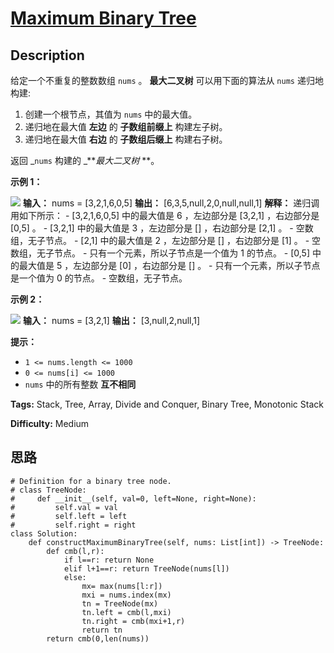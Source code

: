 # [Maximum Binary Tree][title]

## Description

给定一个不重复的整数数组 `nums` 。  **最大二叉树**  可以用下面的算法从 `nums` 递归地构建:

  1. 创建一个根节点，其值为 `nums` 中的最大值。
  2. 递归地在最大值  **左边**  的  **子数组前缀上**  构建左子树。
  3. 递归地在最大值 **右边** 的  **子数组后缀上**  构建右子树。

返回  _`nums` 构建的 _**_最大二叉树_ **。



**示例 1：**

![](https://assets.leetcode.com/uploads/2020/12/24/tree1.jpg)
            **输入：** nums = [3,2,1,6,0,5]    **输出：** [6,3,5,null,2,0,null,null,1]    **解释：** 递归调用如下所示：    - [3,2,1,6,0,5] 中的最大值是 6 ，左边部分是 [3,2,1] ，右边部分是 [0,5] 。        - [3,2,1] 中的最大值是 3 ，左边部分是 [] ，右边部分是 [2,1] 。            - 空数组，无子节点。            - [2,1] 中的最大值是 2 ，左边部分是 [] ，右边部分是 [1] 。                - 空数组，无子节点。                - 只有一个元素，所以子节点是一个值为 1 的节点。        - [0,5] 中的最大值是 5 ，左边部分是 [0] ，右边部分是 [] 。            - 只有一个元素，所以子节点是一个值为 0 的节点。            - 空数组，无子节点。    

**示例 2：**

![](https://assets.leetcode.com/uploads/2020/12/24/tree2.jpg)
            **输入：** nums = [3,2,1]    **输出：** [3,null,2,null,1]    



**提示：**

  * `1 <= nums.length <= 1000`
  * `0 <= nums[i] <= 1000`
  * `nums` 中的所有整数 **互不相同**


**Tags:** Stack, Tree, Array, Divide and Conquer, Binary Tree, Monotonic Stack

**Difficulty:** Medium

## 思路

``` python3
# Definition for a binary tree node.
# class TreeNode:
#     def __init__(self, val=0, left=None, right=None):
#         self.val = val
#         self.left = left
#         self.right = right
class Solution:
    def constructMaximumBinaryTree(self, nums: List[int]) -> TreeNode:
        def cmb(l,r):
            if l==r: return None
            elif l+1==r: return TreeNode(nums[l])
            else:
                mx= max(nums[l:r])
                mxi = nums.index(mx)
                tn = TreeNode(mx)
                tn.left = cmb(l,mxi)
                tn.right = cmb(mxi+1,r)
                return tn
        return cmb(0,len(nums))

```

[title]: https://leetcode-cn.com/problems/maximum-binary-tree
